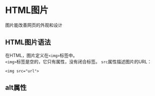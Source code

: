# HTML图片
图片能改善网页的外观和设计
## HTML图片语法
在HTML，图片定义在`<img>`标签中。  
`<img>`标签是空的，它只有属性，没有闭合标签。
`src`属性描述图片的URL：
```
<img src="url">
```
## alt属性
